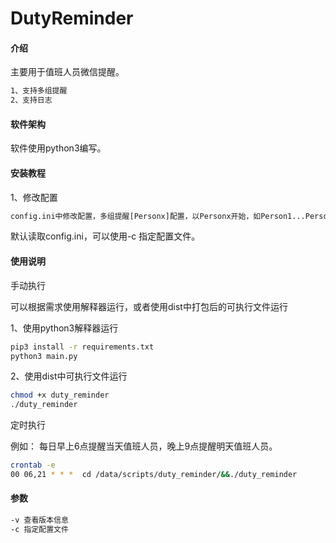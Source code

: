 # DutyReminder

#### 介绍

主要用于值班人员微信提醒。

```bash
1、支持多组提醒
2、支持日志
```

#### 软件架构
软件使用python3编写。

#### 安装教程
1、修改配置

```bash
config.ini中修改配置，多组提醒[Personx]配置，以Personx开始，如Person1...Person10等
```
默认读取config.ini，可以使用-c 指定配置文件。

#### 使用说明
手动执行
  
可以根据需求使用解释器运行，或者使用dist中打包后的可执行文件运行
  
1、使用python3解释器运行
```bash
pip3 install -r requirements.txt 
python3 main.py
```

2、使用dist中可执行文件运行
```bash
chmod +x duty_reminder 
./duty_reminder
```

定时执行

例如： 每日早上6点提醒当天值班人员，晚上9点提醒明天值班人员。
```bash
crontab -e 
00 06,21 * * *  cd /data/scripts/duty_reminder/&&./duty_reminder
```


#### 参数
```bash
-v 查看版本信息
-c 指定配置文件
```